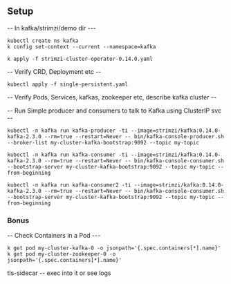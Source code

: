 ## Setup 

-- In kafka/strimzi/demo dir ---

```
kubectl create ns kafka
k config set-context --current --namespace=kafka
```

```
k apply -f strimzi-cluster-operator-0.14.0.yaml
```

-- Verify CRD, Deployment etc --

```
kubectl apply -f single-persistent.yaml 
```

-- Verify Pods, Services, kafkas, zookeeper etc, describe kafka cluster -- 

-- Run Simple producer and consumers to talk to Kafka using ClusterIP svc --

```
kubectl -n kafka run kafka-producer -ti --image=strimzi/kafka:0.14.0-kafka-2.3.0 --rm=true --restart=Never -- bin/kafka-console-producer.sh --broker-list my-cluster-kafka-bootstrap:9092 --topic my-topic
```

```
kubectl -n kafka run kafka-consumer -ti --image=strimzi/kafka:0.14.0-kafka-2.3.0 --rm=true --restart=Never -- bin/kafka-console-consumer.sh --bootstrap-server my-cluster-kafka-bootstrap:9092 --topic my-topic --from-beginning
```

```
kubectl -n kafka run kafka-consumer2 -ti --image=strimzi/kafka:0.14.0-kafka-2.3.0 --rm=true --restart=Never -- bin/kafka-console-consumer.sh --bootstrap-server my-cluster-kafka-bootstrap:9092 --topic my-topic --from-beginning
```

### Bonus

-- Check Containers in a Pod ---

```
k get pod my-cluster-kafka-0 -o jsonpath='{.spec.containers[*].name}'
k get pod my-cluster-zookeeper-0 -o jsonpath='{.spec.containers[*].name}'
```

tls-sidecar -- exec into it or see logs